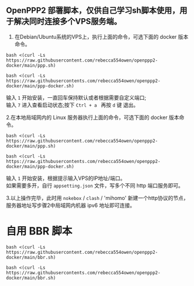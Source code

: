 ## OpenPPP2 部署脚本，仅供自己学习sh脚本使用，用于解决同时连接多个VPS服务端。
1. 在Debian/Ubuntu系统的VPS上，执行上面的命令，可选下面的 docker 版本命令。
```
bash <(curl -Ls https://raw.githubusercontent.com/rebecca554owen/openppp2-docker/main/ppp.sh)
```
```
bash <(curl -Ls https://raw.githubusercontents.com/rebecca554owen/openppp2-docker/main/ppp-docker.sh)
```
输入 `1` 开始安装，一直回车保持默认或者根据需要自定义端口;  
输入 `7` 进入查看启动状态;按下 `Ctrl + a ` 再按 `d` 键 退出。

2.在本地局域网内的 Linux 服务器执行上面的命令，可选下面的 docker 版本命令。
```
bash <(curl -Ls https://raw.githubusercontent.com/rebecca554owen/openppp2-docker/main/ppp.sh)
```
```
bash <(curl -Ls https://raw.githubusercontents.com/rebecca554owen/openppp2-docker/main/ppp-docker.sh)
```
输入 `1` 开始安装，根据提示输入VPS的IP地址/端口。  
如果需要多开，自行 `appsetting.json` 文件，写多个不同 http 端口服务即可。  

3.以上操作完毕，此时用 `nokebox` / `clash` / 'mihomo' 新建一个http协议的节点，服务器地址写步骤2中局域网内机器 ipv6 地址即可连接。

# 自用 BBR 脚本
```
bash <(curl -Ls https://raw.githubusercontent.com/rebecca554owen/openppp2-docker/main/bbr.sh)
```
```
bash <(curl -Ls https://raw.githubusercontents.com/rebecca554owen/openppp2-docker/main/bbr.sh)
```
